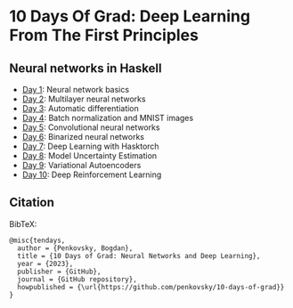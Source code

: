 # 10 Days Of Grad: Deep Learning From The First Principles

## Neural networks in Haskell

* [Day 1](day1/): Neural network basics
* [Day 2](day2/): Multilayer neural networks
* [Day 3](day3/): Automatic differentiation
* [Day 4](day4/): Batch normalization and MNIST images
* [Day 5](day5/): Convolutional neural networks
* [Day 6](day6/): Binarized neural networks
* [Day 7](day7/): Deep Learning with Hasktorch
* [Day 8](day8/): Model Uncertainty Estimation
* [Day 9](day9/): Variational Autoencoders
* [Day 10](day10/): Deep Reinforcement Learning


## Citation

BibTeX:

```
@misc{tendays,
  author = {Penkovsky, Bogdan},
  title = {10 Days of Grad: Neural Networks and Deep Learning},
  year = {2023},
  publisher = {GitHub},
  journal = {GitHub repository},
  howpublished = {\url{https://github.com/penkovsky/10-days-of-grad}}
}
```
